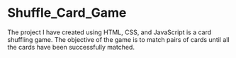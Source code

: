 # Shuffle_Card_Game
The project I have created using HTML, CSS, and JavaScript is a card shuffling game. The objective of the game is to match pairs of cards until all the cards have been successfully matched.
